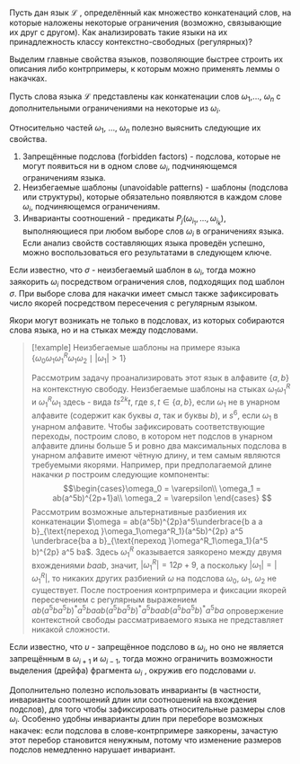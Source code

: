 Пусть дан язык $\mathcal{L}$ , определённый как множество конкатенаций слов, на которые наложены некоторые ограничения (возможно, связывающие их друг с другом).
Как анализировать такие языки на их принадлежность классу контекстно-свободных (регулярных)?

Выделим главные свойства языков, позволяющие быстрее строить их описания либо контрпримеры, к которым можно применять леммы о накачках.

Пусть слова языка $\mathcal{L}$ представлены как конкатенации слов $\omega_1$,..., $\omega_n$ с дополнительными ограничениями на некоторые из $\omega_i$.

Относительно частей $\omega_1$, $\dots$, $\omega_n$ полезно выяснить следующие их свойства.
1. Запрещённые подслова (forbidden factors) - подслова, которые не могут появиться ни в одном слове $\omega_i$, подчиняющемся ограничениям языка.
2. Неизбегаемые шаблоны (unavoidable patterns) - шаблоны (подслова или структуры), которые обязательно появляются в каждом слове $\omega_i$, подчиняющемся ограничениям.
3. Инварианты соотношений - предикаты $P_j(\omega_{i_1},...,\omega_{i_k})$, выполняющиеся при любом выборе слов $\omega_i$ в ограничениях языка.
Если анализ свойств составляющих языка проведён успешно, можно воспользоваться его результатами в следующем ключе.

Если известно, что $\sigma$ - неизбегаемый шаблон в $\omega_i$, тогда можно заякорить $\omega_i$ посредством ограничения слов, подходящих под шаблон $\sigma$. При выборе слова для накачки имеет смысл также зафиксировать число якорей посредством пересечения с регулярным языком.

Якори могут возникать не только в подсловах, из которых собираются слова языка, но и на стыках между подсловами.

> [!example] Неизбегаемые шаблоны на примере языка $\{\omega_0\omega_1 \omega^R_1 \omega_1 \omega_2 \mid |\omega_1|>1\}$ 
> 
> Рассмотрим задачу проанализировать этот язык в алфавите $\{a,b\}$ на контекстную свободу. Неизбегаемые шаблоны на стыках $\omega_1\omega^R_1$ и $\omega^R_1\omega_1$ здесь - вида $ts^{2k}t$, где  $s,t\in\{a,b\}$, если $\omega_1$ не в унарном алфавите (содержит как буквы $a$, так и буквы $b$),  и $s^6$, если $\omega_1$ в унарном алфавите.
> Чтобы зафиксировать соответствующие переходы, построим слово, в котором нет подслов в унарном алфавите длины больше 5 и ровно два максимальных подслова в унарном алфавите имеют чётную длину, и тем самым являются требуемыми якорями. Например, при предполагаемой длине накачки $p$ построим следующие компоненты:
> $$\begin{cases}\omega_0 = \varepsilon\\ 
> \omega_1 = ab(a^5b)^{2p+1}a\\
> \omega_2 = \varepsilon
> \end{cases}
> $$
> Рассмотрим возможные альтернативные разбиения их конкатенации $\omega = ab(a^5b)^{2p}a^5\underbrace{b a a b}_{\text{переход }\omega_1\omega^R_1}(a^5b)^{2p} a^5 \underbrace{ba a b}_{\text{переход }\omega^R_1\omega_1}(a^5 b)^{2p} a^5 ba$. Здесь $\omega^R_1$ оказывается заякорено между двумя вхождениями $baab$, значит, $|\omega^R_1|=12p+9$, а поскольку $|\omega_1|=|\omega^R_1|$, то никаких других разбиений $\omega$ на подслова $\omega_0$, $\omega_1$, $\omega_2$ не существует.
> После построения контрпримера и фиксации якорей пересечением с регулярным выражением $ab(a^5ba^5b)^*a^5baab(a^5ba^5b)^*a^5baab(a^5ba^5b)^*a^5ba$ опровержение контекстной свободы рассматриваемого языка не представляет никакой сложности.

Если известно, что $\upsilon$ - запрещённое подслово в $\omega_i$, но оно не является запрещённым в $\omega_{i+1}$ и $\omega_{i-1}$, тогда можно ограничить возможности выделения (дрейфа) фрагмента $\omega_i$ , окружив его подсловами $\upsilon$.

Дополнительно полезно использовать инварианты (в частности, инварианты соотношений длин или соотношений на вхождения подслов), для того чтобы зафиксировать относительные размеры слов $\omega_i$. Особенно удобны инварианты длин при переборе возможных накачек: если подслова в слове-контрпримере заякорены, зачастую этот перебор становится ненужным, потому что изменение размеров подслов немедленно нарушает инвариант.

